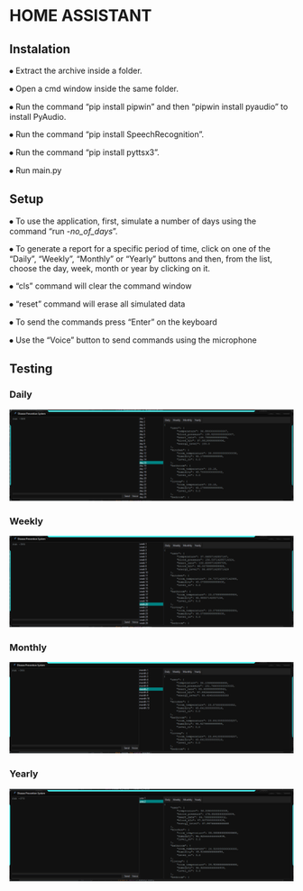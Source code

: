 # HOME ASSISTANT




## Instalation

⦁	Extract the archive inside a folder.

⦁	Open a cmd window inside the same folder.

⦁	Run the command “pip install pipwin” and then “pipwin install pyaudio” to install PyAudio.

⦁	Run the command “pip install SpeechRecognition”.

⦁	Run the command “pip install pyttsx3”.

⦁	Run main.py 


## Setup

⦁	To use the application, first, simulate a number of days using the command “run -*no_of_days*”.

⦁	To generate a report for a specific period of time, click on one of the “Daily”, “Weekly”, “Monthly” or “Yearly” buttons and then, from the list, choose the day, week, month or year by clicking on it.  

⦁	“cls” command will clear the command window 

⦁	“reset” command will erase all simulated data

⦁	To send the commands press “Enter” on the keyboard

⦁	Use the “Voice” button to send commands using the microphone


## Testing

### Daily

<img src="Pictures/Daily.png">

### Weekly

<img src="Pictures/Weekly.png">

### Monthly

<img src="Pictures/Monthly.png">

### Yearly

<img src="Pictures/yearly.png">


